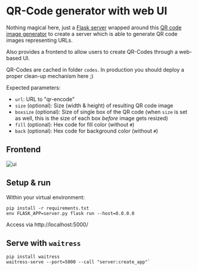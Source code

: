 # QR-Code generator with web UI

Nothing magical here, just a [Flask server](https://www.palletsprojects.com/p/flask/) wrapped around this [QR code image generator](https://pypi.org/project/qrcode/) to create a server which is able to generate QR code images representing URLs.

Also provides a frontend to allow users to create QR-Codes through a web-based UI.

QR-Codes are cached in folder  `codes`. In production you should deploy a proper clean-up mechanism here ;)

Expected parameters:

* `url`: URL to "qr-encode"
* `size` (optional): Size (width & height) of resulting QR code image
* `boxsize` (optional): Size of single box of the QR code (when `size` is set as well, this is the size of each box *before* image gets resized)
* `fill` (optional): Hex code for fill color (without `#`)
* `back` (optional): Hex code for background color (without `#`)

## Frontend

![ui](https://github.com/mbarde/flask-qrcode/assets/4497578/b269f2cc-654f-4ece-8ce4-b7a3e32b9cc0)

## Setup & run

Within your virtual environment:
```
pip install -r requirements.txt
env FLASK_APP=server.py flask run --host=0.0.0.0
```

Access via http://localhost:5000/

## Serve with `waitress`

```
pip install waitress
waitress-serve --port=5000 --call "server:create_app"`
```

